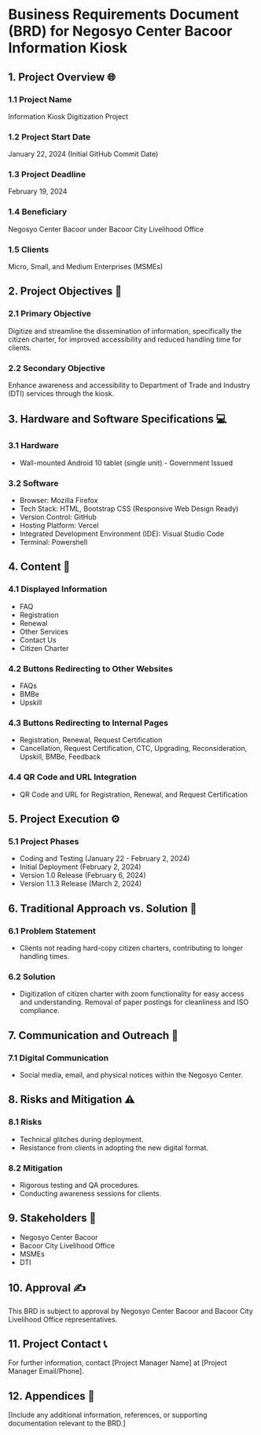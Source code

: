 # Business Requirements Document (BRD) for Negosyo Center Bacoor Information Kiosk

## 1. Project Overview 🌐

### 1.1 Project Name
Information Kiosk Digitization Project

### 1.2 Project Start Date
January 22, 2024 (Initial GitHub Commit Date)

### 1.3 Project Deadline
February 19, 2024

### 1.4 Beneficiary
Negosyo Center Bacoor under Bacoor City Livelihood Office

### 1.5 Clients
Micro, Small, and Medium Enterprises (MSMEs)

## 2. Project Objectives 🎯

### 2.1 Primary Objective
Digitize and streamline the dissemination of information, specifically the citizen charter, for improved accessibility and reduced handling time for clients.

### 2.2 Secondary Objective
Enhance awareness and accessibility to Department of Trade and Industry (DTI) services through the kiosk.

## 3. Hardware and Software Specifications 💻

### 3.1 Hardware
- Wall-mounted Android 10 tablet (single unit) - Government Issued

### 3.2 Software
- Browser: Mozilla Firefox
- Tech Stack: HTML, Bootstrap CSS (Responsive Web Design Ready)
- Version Control: GitHub
- Hosting Platform: Vercel
- Integrated Development Environment (IDE): Visual Studio Code
- Terminal: Powershell

## 4. Content 📝

### 4.1 Displayed Information
- FAQ
- Registration
- Renewal
- Other Services
- Contact Us
- Citizen Charter

### 4.2 Buttons Redirecting to Other Websites
- FAQs
- BMBe
- Upskill

### 4.3 Buttons Redirecting to Internal Pages
- Registration, Renewal, Request Certification
- Cancellation, Request Certification, CTC, Upgrading, Reconsideration, Upskill, BMBe, Feedback

### 4.4 QR Code and URL Integration
- QR Code and URL for Registration, Renewal, and Request Certification

## 5. Project Execution ⚙️

### 5.1 Project Phases
- Coding and Testing (January 22 - February 2, 2024)
- Initial Deployment (February 2, 2024)
- Version 1.0 Release (February 6, 2024)
- Version 1.1.3 Release (March 2, 2024)

## 6. Traditional Approach vs. Solution 🔄

### 6.1 Problem Statement
- Clients not reading hard-copy citizen charters, contributing to longer handling times.

### 6.2 Solution
- Digitization of citizen charter with zoom functionality for easy access and understanding. Removal of paper postings for cleanliness and ISO compliance.

## 7. Communication and Outreach 📢

### 7.1 Digital Communication
- Social media, email, and physical notices within the Negosyo Center.

## 8. Risks and Mitigation ⚠️

### 8.1 Risks
- Technical glitches during deployment.
- Resistance from clients in adopting the new digital format.

### 8.2 Mitigation
- Rigorous testing and QA procedures.
- Conducting awareness sessions for clients.

## 9. Stakeholders 🤝

- Negosyo Center Bacoor
- Bacoor City Livelihood Office
- MSMEs
- DTI

## 10. Approval ✍️

This BRD is subject to approval by Negosyo Center Bacoor and Bacoor City Livelihood Office representatives.

## 11. Project Contact 📞

For further information, contact [Project Manager Name] at [Project Manager Email/Phone].

## 12. Appendices 📄

[Include any additional information, references, or supporting documentation relevant to the BRD.]

